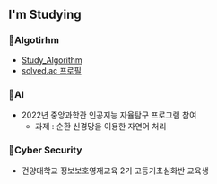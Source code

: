 ## I'm Studying

### :pushpin:Algotirhm
- [Study_Algorithm](https://github.com/Otwooo/Study_Algorithm)
- [solved.ac 프로필](https://solved.ac/profile/otwooo)

### :pushpin:AI
- 2022년 중앙과학관 인공지능 자율탐구 프로그램 참여
  - 과제 : 순환 신경망을 이용한 자연어 처리

### :pushpin:Cyber Security
- 건양대학교 정보보호영재교육 2기 고등기초심화반 교육생 



<!-- [![Solved.ac프로필](http://mazassumnida.wtf/api/v2/generate_badge?boj=otwooo)](https://solved.ac/otwoooo)  -->
